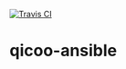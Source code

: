 [![Travis CI](https://travis-ci.org/cndjp/qicoo-ansible.svg?branch=master)](https://travis-ci.org/cndjp/qicoo-ansible)

# qicoo-ansible
